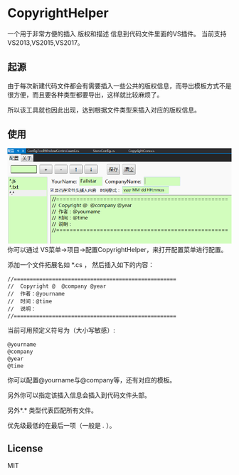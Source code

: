 # CopyrightHelper
一个用于非常方便的插入 版权和描述 信息到代码文件里面的VS插件。
当前支持 VS2013,VS2015,VS2017。

## 起源
由于每次新建代码文件都会有需要插入一些公共的版权信息，而导出模板方式不是很方便，而且要各种类型都要导出，这样就比较麻烦了。

所以该工具就也因此出现，达到根据文件类型来插入对应的版权信息。


## 使用
![shot](/CopyrightHelper/Resources/shot1.png "shot")
你可以通过 VS菜单->项目->配置CopyrightHelper，来打开配置菜单进行配置。

添加一个文件拓展名如 *.cs ， 然后插入如下的内容：
```
//===================================================
//  Copyright @  @company @year
//  作者：@yourname
//  时间：@time
//  说明：
//===================================================
```

当前可用预定义符号为（大小写敏感）:
```
@yourname
@company
@year
@time
```
你可以配置@yourname与@company等，还有对应的模板。

另外你可以指定该插入信息会插入到代码文件头部。


另外*.* 类型代表匹配所有文件。

优先级最低的在最后一项（一般是 *.* ）。

## License
MIT